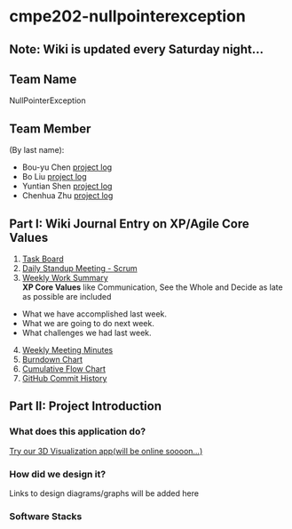 # cmpe202-nullpointerexception

## Note: Wiki is updated every Saturday night...

## Team Name
NullPointerException

## Team Member
(By last name):
* Bou-yu Chen [project log](https://github.com/nguyensjsu/cmpe202-nullpointerexception/blob/master/wiki/Individual%20Log%20-%20Bou%20Yu.md)
* Bo Liu [project log](https://github.com/nguyensjsu/cmpe202-nullpointerexception/blob/master/wiki/Individual%20Log%20-%20Bo.md)
* Yuntian Shen [project log](https://github.com/nguyensjsu/cmpe202-nullpointerexception/blob/master/wiki/Individual%20Log%20-%20Yuntian.md)
* Chenhua Zhu [project log](https://github.com/nguyensjsu/cmpe202-nullpointerexception/blob/master/wiki/Individual%20Log%20-%20Chenhua.md)

## Part I: Wiki Journal Entry on XP/Agile Core Values 
1. [Task Board](https://github.com/nguyensjsu/cmpe202-nullpointerexception/projects/1)
2. [Daily Standup Meeting - Scrum](https://github.com/nguyensjsu/cmpe202-nullpointerexception/blob/master/wiki/Daily%20Meeting%20Notes.md)
3. [Weekly Work Summary](https://github.com/nguyensjsu/cmpe202-nullpointerexception/blob/master/wiki/Group%20Weekly%20Work%20Summary.md)</br>
**XP Core Values** like Communication, See the Whole and Decide as late as possible are included
* What we have accomplished last week.
* What we are going to do next week.
* What challenges we had last week.
4. [Weekly Meeting Minutes](https://github.com/nguyensjsu/cmpe202-nullpointerexception/blob/master/wiki/Weekly%20Meeting%20Minutes.md)<br/>
5. [Burndown Chart](https://docs.google.com/a/sjsu.edu/spreadsheets/d/1nwg50z_hkdFQ5KWxvg5UjKnI0LYlLyWlDxSrBpj8Oz4/edit?usp=sharing)
6. [Cumulative Flow Chart](https://docs.google.com/a/sjsu.edu/spreadsheets/d/1bWMVaQuS-0zET6jMfLjl1s13q0flpJJ-jsu5P5w4Vlc/edit?usp=sharing)
7. [GitHub Commit History](https://github.com/nguyensjsu/cmpe202-nullpointerexception/commits/master)

## Part II: Project Introduction
### What does this application do?
[Try our 3D Visualization app(will be online soooon...)](url)

### How did we design it?
Links to design diagrams/graphs will be added here

### Software Stacks
